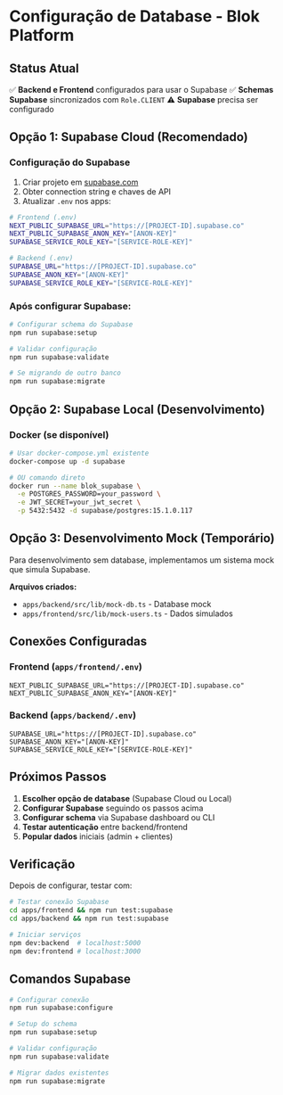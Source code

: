# Configuração de Database - Blok Platform

## Status Atual
✅ **Backend e Frontend** configurados para usar o Supabase
✅ **Schemas Supabase** sincronizados com `Role.CLIENT` 
⚠️ **Supabase** precisa ser configurado

## Opção 1: Supabase Cloud (Recomendado)

### Configuração do Supabase
1. Criar projeto em [supabase.com](https://supabase.com)
2. Obter connection string e chaves de API
3. Atualizar `.env` nos apps:

```bash
# Frontend (.env)
NEXT_PUBLIC_SUPABASE_URL="https://[PROJECT-ID].supabase.co"
NEXT_PUBLIC_SUPABASE_ANON_KEY="[ANON-KEY]"
SUPABASE_SERVICE_ROLE_KEY="[SERVICE-ROLE-KEY]"

# Backend (.env)
SUPABASE_URL="https://[PROJECT-ID].supabase.co"
SUPABASE_ANON_KEY="[ANON-KEY]"
SUPABASE_SERVICE_ROLE_KEY="[SERVICE-ROLE-KEY]"
```

### Após configurar Supabase:
```bash
# Configurar schema do Supabase
npm run supabase:setup

# Validar configuração
npm run supabase:validate

# Se migrando de outro banco
npm run supabase:migrate
```

## Opção 2: Supabase Local (Desenvolvimento)

### Docker (se disponível)
```bash
# Usar docker-compose.yml existente
docker-compose up -d supabase

# OU comando direto
docker run --name blok_supabase \
  -e POSTGRES_PASSWORD=your_password \
  -e JWT_SECRET=your_jwt_secret \
  -p 5432:5432 -d supabase/postgres:15.1.0.117
```

## Opção 3: Desenvolvimento Mock (Temporário)

Para desenvolvimento sem database, implementamos um sistema mock que simula Supabase.

**Arquivos criados:**
- `apps/backend/src/lib/mock-db.ts` - Database mock
- `apps/frontend/src/lib/mock-users.ts` - Dados simulados

## Conexões Configuradas

### Frontend (`apps/frontend/.env`)
```
NEXT_PUBLIC_SUPABASE_URL="https://[PROJECT-ID].supabase.co"
NEXT_PUBLIC_SUPABASE_ANON_KEY="[ANON-KEY]"
```

### Backend (`apps/backend/.env`)  
```
SUPABASE_URL="https://[PROJECT-ID].supabase.co"
SUPABASE_ANON_KEY="[ANON-KEY]"
SUPABASE_SERVICE_ROLE_KEY="[SERVICE-ROLE-KEY]"
```

## Próximos Passos

1. **Escolher opção de database** (Supabase Cloud ou Local)
2. **Configurar Supabase** seguindo os passos acima
3. **Configurar schema** via Supabase dashboard ou CLI
4. **Testar autenticação** entre backend/frontend
5. **Popular dados** iniciais (admin + clientes)

## Verificação

Depois de configurar, testar com:
```bash
# Testar conexão Supabase
cd apps/frontend && npm run test:supabase
cd apps/backend && npm run test:supabase

# Iniciar serviços
npm dev:backend  # localhost:5000
npm dev:frontend # localhost:3000
```

## Comandos Supabase

```bash
# Configurar conexão
npm run supabase:configure

# Setup do schema
npm run supabase:setup

# Validar configuração
npm run supabase:validate

# Migrar dados existentes
npm run supabase:migrate
```
